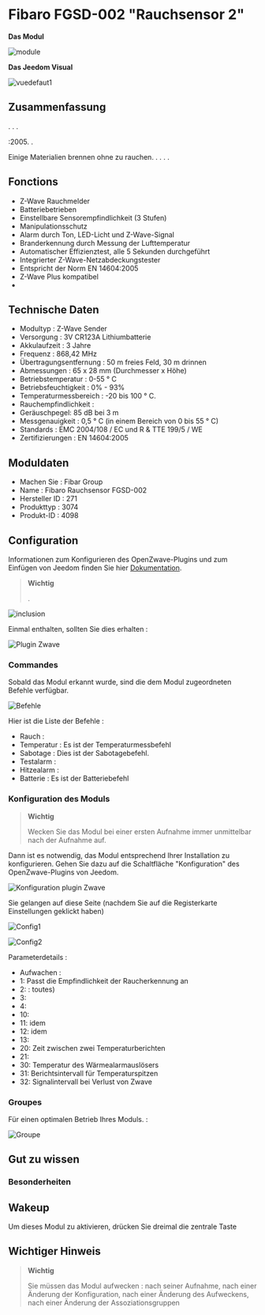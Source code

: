 # Fibaro FGSD-002 "Rauchsensor 2"

**Das Modul**

![module](images/fibaro.fgsd102/module.jpg)

**Das Jeedom Visual**

![vuedefaut1](images/fibaro.fgsd102/vuedefaut1.jpg)

## Zusammenfassung

. . .

:2005. .

Einige Materialien brennen ohne zu rauchen. . . . .

## Fonctions

-   Z-Wave Rauchmelder
-   Batteriebetrieben
-   Einstellbare Sensorempfindlichkeit (3 Stufen)
-   Manipulationsschutz
-   Alarm durch Ton, LED-Licht und Z-Wave-Signal
-   Branderkennung durch Messung der Lufttemperatur
-   Automatischer Effizienztest, alle 5 Sekunden durchgeführt
-   Integrierter Z-Wave-Netzabdeckungstester
-   Entspricht der Norm EN 14604:2005
-   Z-Wave Plus kompatibel
-   

## Technische Daten

-   Modultyp : Z-Wave Sender
-   Versorgung : 3V CR123A Lithiumbatterie
-   Akkulaufzeit : 3 Jahre
-   Frequenz : 868,42 MHz
-   Übertragungsentfernung : 50 m freies Feld, 30 m drinnen
-   Abmessungen : 65 x 28 mm (Durchmesser x Höhe)
-   Betriebstemperatur : 0-55 ° C
-   Betriebsfeuchtigkeit : 0% - 93%
-   Temperaturmessbereich : -20 bis 100 ° C.
-   Rauchempfindlichkeit : 
-   Geräuschpegel: 85 dB bei 3 m
-   Messgenauigkeit : 0,5 ° C (in einem Bereich von 0 bis 55 ° C)
-   Standards : EMC 2004/108 / EC und R & TTE 199/5 / WE
-   Zertifizierungen : EN 14604:2005

## Moduldaten

-   Machen Sie : Fibar Group
-   Name : Fibaro Rauchsensor FGSD-002
-   Hersteller ID : 271
-   Produkttyp : 3074
-   Produkt-ID : 4098

## Configuration

Informationen zum Konfigurieren des OpenZwave-Plugins und zum Einfügen von Jeedom finden Sie hier [Dokumentation](https://doc.jeedom.com/de_DE/plugins/automation%20protocol/openzwave/).

> **Wichtig**
>
> .

![inclusion](images/fibaro.fgsd102/inclusion.jpg)

Einmal enthalten, sollten Sie dies erhalten :

![Plugin Zwave](images/fibaro.fgsd102/information.jpg)

### Commandes

Sobald das Modul erkannt wurde, sind die dem Modul zugeordneten Befehle verfügbar.

![Befehle](images/fibaro.fgsd102/commandes.jpg)

Hier ist die Liste der Befehle :

-   Rauch : 
-   Temperatur : Es ist der Temperaturmessbefehl
-   Sabotage : Dies ist der Sabotagebefehl. 
-   Testalarm : 
-   Hitzealarm : 
-   Batterie : Es ist der Batteriebefehl

### Konfiguration des Moduls

> **Wichtig**
>
> Wecken Sie das Modul bei einer ersten Aufnahme immer unmittelbar nach der Aufnahme auf.

Dann ist es notwendig, das Modul entsprechend Ihrer Installation zu konfigurieren. Gehen Sie dazu auf die Schaltfläche "Konfiguration" des OpenZwave-Plugins von Jeedom.

![Konfiguration plugin Zwave](images/plugin/bouton_configuration.jpg)

Sie gelangen auf diese Seite (nachdem Sie auf die Registerkarte Einstellungen geklickt haben)

![Config1](images/fibaro.fgsd102/config1.jpg)

![Config2](images/fibaro.fgsd102/config2.jpg)

Parameterdetails :

-   Aufwachen : 
-   1: Passt die Empfindlichkeit der Raucherkennung an
-   2:  : toutes)
-   3: 
-   4: 
-   10: 
-   11: idem
-   12: idem
-   13: 
-   20: Zeit zwischen zwei Temperaturberichten
-   21: 
-   30: Temperatur des Wärmealarmauslösers
-   31: Berichtsintervall für Temperaturspitzen
-   32: Signalintervall bei Verlust von Zwave

### Groupes

Für einen optimalen Betrieb Ihres Moduls. :

![Groupe](images/fibaro.fgsd102/groupe.jpg)

## Gut zu wissen

### Besonderheiten

## Wakeup

Um dieses Modul zu aktivieren, drücken Sie dreimal die zentrale Taste

## Wichtiger Hinweis

> **Wichtig**
>
> Sie müssen das Modul aufwecken : nach seiner Aufnahme, nach einer Änderung der Konfiguration, nach einer Änderung des Aufweckens, nach einer Änderung der Assoziationsgruppen
